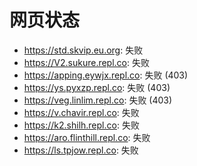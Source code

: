 # 网页状态
- https://std.skvip.eu.org: 失败
- https://V2.sukure.repl.co: 失败
- https://apping.eywjx.repl.co: 失败 (403)
- https://ys.pyxzp.repl.co: 失败 (403)
- https://veg.linlim.repl.co: 失败 (403)
- https://v.chavir.repl.co: 失败
- https://k2.shilh.repl.co: 失败
- https://aro.flinthill.repl.co: 失败
- https://ls.tpjow.repl.co: 失败
